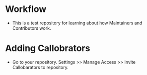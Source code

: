 # Workflow
* This is a test repository for learning about how Maintainers and Contributors work.
# Adding Callobrators
* Go to your repository.
  Settings >> Manage Access >> Invite Callobarators to repository.
